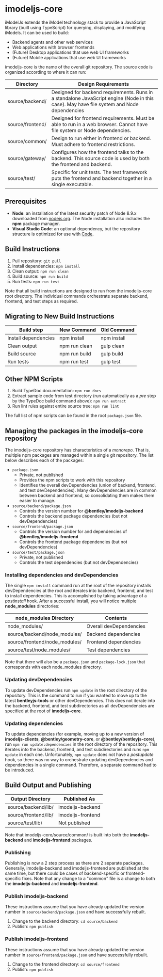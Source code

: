 ﻿# imodeljs-core

iModelJs extends the iModel technology stack to provide a JavaScript library (built using TypeScript) for querying, displaying, and modifying iModels.
It can be used to build:

* Backend agents and other web services
* Web applications with browser frontends
* (Future) Desktop applications that use web UI frameworks
* (Future) Mobile applications that use web UI frameworks

imodeljs-core is the name of the overall git repository.
The source code is organized according to where it can run:

| Directory        | Design Requirements |
|------------------|---------------------|
| source/backend/  | Designed for backend requirements. Runs in a standalone JavaScript engine (Node in this case). May have file system and Node dependencies  |
| source/frontend/ | Designed for frontend requirements. Must be able to run in a web browser. Cannot have file system or Node dependencies. |
| source/common/   | Design to run either in frontend or backend. Must adhere to frontend restrictions. |
| source/gateway/  | Configures how the frontend talks to the backend. This source code is used by both the frontend and backend. |
| source/test/     | Specific for unit tests. The test framework puts the frontend and backend together in a single executable. |

## Prerequisites

* **Node**: an installation of the latest security patch of Node 8.9.x downloaded from [nodejs.org](https://nodejs.org/en/). The Node installation also includes the **npm** package manager.
* **Visual Studio Code**: an optional dependency, but the repository structure is optimized for use with [Code](https://code.visualstudio.com/).

## Build Instructions

1. Pull repository: `git pull`
2. Install dependencies: `npm install`
3. Clean output: `npm run clean`
4. Build source: `npm run build`
5. Run tests: `npm run test`

Note that all build instructions are designed to run from the imodeljs-core root directory.
The individual commands orchestrate separate backend, frontend, and test steps as required.

## Migrating to New Build Instructions

| Build step           | New Command   | Old Command |
|----------------------|---------------|-------------|
| Install dependencies | npm install   | npm install |
| Clean output         | npm run clean | gulp clean  |
| Build source         | npm run build | gulp build  |
| Run tests            | npm run test  | gulp test   |

## Other NPM Scripts

1. Build TypeDoc documentation: `npm run docs`
2. Extract sample code from test directory (run automatically as a *pre* step by the TypeDoc build command above): `npm run extract`
3. Run lint rules against entire source tree: `npm run lint`

The full list of npm scripts can be found in the root `package.json` file.

## Managing the packages in the imodeljs-core repository

The imodeljs-core repository has characteristics of a *monorepo*.
That is, multiple npm packages are managed within a single git repository.
The list below describes each of the packages:

* `package.json`
  * Private, not published
  * Provides the npm scripts to work with this repository
  * Identifies the overall devDependencies (union of backend, frontend, and test devDependencies). Many devDependencies are in common between backend and frontend, so consolidating them makes them easier to manage.
* `source/backend/package.json`
  * Controls the version number for **@bentley/imodeljs-backend**
  * Controls the backend package dependencies (but not devDependencies)
* `source/frontend/package.json`
  * Controls the version number for and dependencies of **@bentley/imodeljs-frontend**
  * Controls the frontend package dependencies (but not devDependencies)
* `source/test/package.json`
  * Private, not published
  * Controls the test dependencies (but not devDependencies)

### Installing dependencies and devDependencies

The single `npm install` command run at the root of the repository installs devDependencies at the root and iterates into backend, frontend, and test to install dependencies.
This is accomplished by taking advantage of a *postinstall* hook.
After a successful install, you will notice multiple **node_modules** directories:

| node_modules Directory        | Contents                |
|-------------------------------|-------------------------|
| node_modules/                 | Overall devDependencies |
| source/backend/node_modules/  | Backend dependencies    |
| source/frontend/node_modules/ | Frontend dependencies   |
| source/test/node_modules/     | Test dependencies       |

Note that there will also be a `package.json` and `package-lock.json` that corresponds with each node_modules directory.

### Updating devDependencies

To update devDependencies run `npm update` in the root directory of the repository.
This is the command to run if you wanted to move up to the latest **bentleyjs-tools** or other devDependencies.
This does not iterate into the backend, frontend, and test subdirectories as all devDependencies are specified at the root of **imodeljs-core**.

### Updating dependencies

To update dependencies (for example, moving up to a new version of **imodeljs-clients**, **@bentley/geometry-core**, or **@bentley/bentleyjs-core**), run `npm run update:dependencies` in the root directory of the repository.
This iterates into the backend, frontend, and test subdirectories and runs `npm update` in each one.
Unfortunately, `npm update` does not have a *postupdate* hook, so there was no way to orchestrate updating devDependencies and dependencies in a single command.
Therefore, a separate command had to be introduced.

## Build Output and Publishing

| Output Directory     | Published As      |
|----------------------|-------------------|
| source/backend/lib/  | imodeljs-backend  |
| source/frontend/lib/ | imodeljs-frontend |
| source/test/lib/     | Not published     |

Note that imodeljs-core/source/common/ is built into both the **imodeljs-backend** and **imodeljs-frontend** packages.

### Publishing

Publishing is now a 2 step process as there are 2 separate packages.
Generally, imodeljs-backend and imodeljs-frontend are published at the same time, but there could be cases of backend-specific or frontend-specific fixes.
Note that any change to a "common" file is a change to both the **imodeljs-backend** and **imodeljs-frontend**.

### Publish imodeljs-backend

These instructions assume that you have already updated the version number in `source/backend/package.json` and have successfully rebuilt.

1. Change to the backend directory: `cd source/backend`
2. Publish: `npm publish`

### Publish imodeljs-frontend

These instructions assume that you have already updated the version number in `source/frontend/package.json` and have successfully rebuilt.

1. Change to the frontend directory: `cd source/frontend`
2. Publish: `npm publish`
